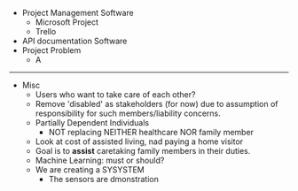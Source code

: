 * Project Management Software
  * Microsoft Project
  * Trello
* API documentation Software
* Project Problem
  * A 



----

* Misc
  * Users who want to take care of each other?
  * Remove 'disabled' as stakeholders (for now) due to assumption of responsibility for such members/liability concerns.
  * Partially Dependent Individuals
    * NOT replacing NEITHER healthcare NOR family member
  * Look at cost of assisted living, nad paying a home visitor
  * Goal is to **assist** caretaking family members in their duties.
  * Machine Learning: must or should?
  * We are creating a SYSYSTEM
    * The sensors are dmonstration
